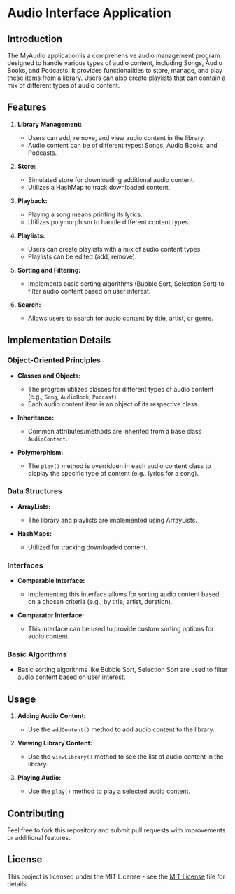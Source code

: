 # Audio Interface Application

## Introduction

The MyAudio application is a comprehensive audio management program designed to handle various types of audio content, including Songs, Audio Books, and Podcasts. It provides functionalities to store, manage, and play these items from a library. Users can also create playlists that can contain a mix of different types of audio content.

## Features

1. **Library Management:**
   - Users can add, remove, and view audio content in the library.
   - Audio content can be of different types: Songs, Audio Books, and Podcasts.

2. **Store:**
   - Simulated store for downloading additional audio content.
   - Utilizes a HashMap to track downloaded content.

3. **Playback:**
   - Playing a song means printing its lyrics.
   - Utilizes polymorphism to handle different content types.

4. **Playlists:**
   - Users can create playlists with a mix of audio content types.
   - Playlists can be edited (add, remove).

5. **Sorting and Filtering:**
   - Implements basic sorting algorithms (Bubble Sort, Selection Sort) to filter audio content based on user interest.

6. **Search:**
   - Allows users to search for audio content by title, artist, or genre.

## Implementation Details

### Object-Oriented Principles

- **Classes and Objects:**
  - The program utilizes classes for different types of audio content (e.g., `Song`, `AudioBook`, `Podcast`).
  - Each audio content item is an object of its respective class.

- **Inheritance:**
  - Common attributes/methods are inherited from a base class `AudioContent`.

- **Polymorphism:**
  - The `play()` method is overridden in each audio content class to display the specific type of content (e.g., lyrics for a song).

### Data Structures

- **ArrayLists:**
  - The library and playlists are implemented using ArrayLists.

- **HashMaps:**
  - Utilized for tracking downloaded content.

### Interfaces

- **Comparable Interface:**
  - Implementing this interface allows for sorting audio content based on a chosen criteria (e.g., by title, artist, duration).

- **Comparator Interface:**
  - This interface can be used to provide custom sorting options for audio content.

### Basic Algorithms

- Basic sorting algorithms like Bubble Sort, Selection Sort are used to filter audio content based on user interest.

## Usage

1. **Adding Audio Content:**
   - Use the `addContent()` method to add audio content to the library.

2. **Viewing Library Content:**
   - Use the `viewLibrary()` method to see the list of audio content in the library.

3. **Playing Audio:**
   - Use the `play()` method to play a selected audio content.


## Contributing

Feel free to fork this repository and submit pull requests with improvements or additional features.

## License

This project is licensed under the MIT License - see the [MIT License](LICENSE.txt) file for details.
